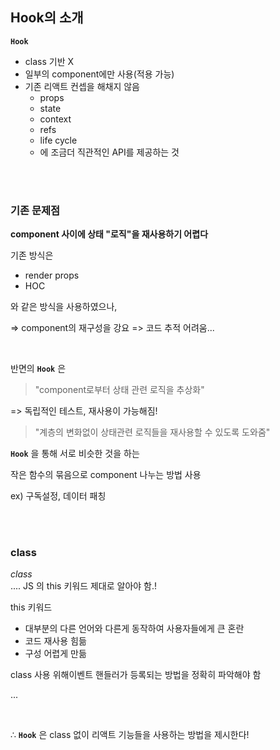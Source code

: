 ## Hook의 소개

**`Hook`** 
- class 기반 X
- 일부의 component에만 사용(적용 가능)
- 기존 리액트 컨셉을 해채지 않음
	- props
	- state
	- context
	- refs
	- life cycle
	- 에 조금더 직관적인 API를 제공하는 것

<br>
<br>


### 기존 문제점

__**component 사이에 상태 "로직"을 재사용하기 어렵다**__

기존 방식은

- render props
- HOC

와 같은 방식을 사용하였으나,

=> component의 재구성을 강요 
=> 코드 추적 어려움...

<br>


반면의 **`Hook`** 은

> "component로부터 상태 관련 로직을 추상화"

=> 독립적인 테스트, 재사용이 가능해짐!

> "계층의 변화없이 상태관련 로직들을 재사용할 수 있도록 도와줌"

**`Hook`** 을 통해 서로 비슷한 것을 하는

작은 함수의 묶음으로 component 나누는 방법 사용

ex) 구독설정, 데이터 패칭


<br>
<br>


### class

_class_  
.... JS 의 this 키워드 제대로 알아야 함.!

this 키워드
- 대부분의 다른 언어와 다른게 동작하여 사용자들에게 큰 혼란
- 코드 재사용 힘듦
- 구성 어렵게 만듦

class 사용 위해이벤트 핸들러가 등록되는 방법을 정확히 파악해야 함

...

<br>

∴ **`Hook`** 은 class 없이 리액트 기능들을 사용하는 방법을 제시한다!

<br>
<br>
<br>
<br>

